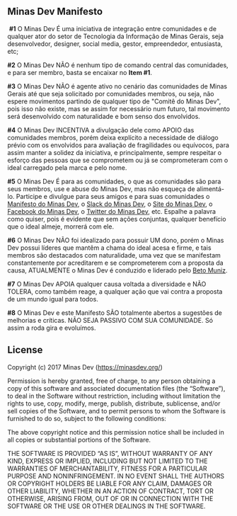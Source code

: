 ## Minas Dev Manifesto


  
    
      
    
  **#1** O Minas Dev É uma iniciativa de integração entre comunidades e de qualquer ator do setor de Tecnologia da Informação de Minas Gerais, seja desenvolvedor, designer, social media, gestor, empreendedor, entusiasta, etc;

**#2** O Minas Dev NÃO é nenhum tipo de comando central das comunidades, e para ser membro, basta se encaixar no **Item #1**.

**#3** O Minas Dev NÃO é agente ativo no cenário das comunidades de Minas Gerais até que seja solicitado por comunidades membros, ou seja, não espere movimentos partindo de qualquer tipo de "Comitê do Minas Dev", pois isso não existe, mas se assim for necessário num futuro, tal movimento será desenvolvido com naturalidade e bom senso dos envolvidos.

**#4** O Minas Dev INCENTIVA a divulgação dele como APOIO das comunidades membros, porém deixa explícito a necessidade de diálogo prévio com os envolvidos para avaliação de fragilidades ou equívocos, para assim manter a solidez da iniciativa, e principalmente, sempre respeitar o esforço das pessoas que se comprometem ou já se comprometeram com o ideal carregado pela marca e pelo nome.

**#5** O Minas Dev É para as comunidades, o que as comunidades são para seus membros, use e abuse do Minas Dev, mas não esqueça de alimentá-lo. Participe e divulgue para seus amigos e para suas comunidades o [Manifesto do Minas Dev](https://github.com/minasdev/manifesto/edit/master/README.md), o [Slack do Minas Dev](https://slack.minasdev.org/), o [Site do Minas Dev](https://minasdev.org/), o [Facebook do Minas Dev](https://www.facebook.com/minasdev/), o [Twitter do Minas Dev](https://twitter.com/minasdev), etc. Espalhe a palavra como quiser, pois é evidente que sem ações conjuntas, qualquer benefício que o ideal almeje, morrerá com ele.

**#6** O Minas Dev NÃO foi idealizado para possuir UM dono, porém o Minas Dev possui líderes que mantêm a chama do ideal acesa e firme, e tais membros são destacados com naturalidade, uma vez que se manifestam constantemente por acreditarem e se comprometerem com a proposta da causa, ATUALMENTE o Minas Dev é conduzido e liderado pelo [Beto Muniz](github.com/obetomuniz).

**#7** O Minas Dev APOIA qualquer causa voltada a diversidade e NÃO TOLERA, como também reage, a qualquer ação que vai contra a proposta de um mundo igual para todos.

**#8** O Minas Dev e este Manifesto SÃO totalmente abertos a sugestões de melhorias e críticas. NÃO SEJA PASSIVO COM SUA COMUNIDADE. Só assim a roda gira e evoluímos.

## License

Copyright (c) 2017 Minas Dev (https://minasdev.org/)

Permission is hereby granted, free of charge, to any person obtaining a copy of this software and associated documentation files (the “Software”), to deal in the Software without restriction, including without limitation the rights to use, copy, modify, merge, publish, distribute, sublicense, and/or sell copies of the Software, and to permit persons to whom the Software is furnished to do so, subject to the following conditions:

The above copyright notice and this permission notice shall be included in all copies or substantial portions of the Software.

THE SOFTWARE IS PROVIDED “AS IS”, WITHOUT WARRANTY OF ANY KIND, EXPRESS OR IMPLIED, INCLUDING BUT NOT LIMITED TO THE WARRANTIES OF MERCHANTABILITY, FITNESS FOR A PARTICULAR PURPOSE AND NONINFRINGEMENT. IN NO EVENT SHALL THE AUTHORS OR COPYRIGHT HOLDERS BE LIABLE FOR ANY CLAIM, DAMAGES OR OTHER LIABILITY, WHETHER IN AN ACTION OF CONTRACT, TORT OR OTHERWISE, ARISING FROM, OUT OF OR IN CONNECTION WITH THE SOFTWARE OR THE USE OR OTHER DEALINGS IN THE SOFTWARE.

